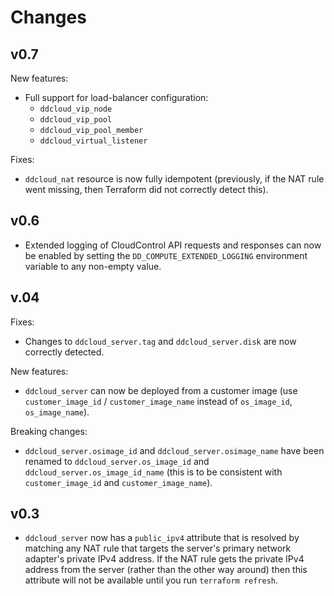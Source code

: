 # Changes

## v0.7

New features:

* Full support for load-balancer configuration:
  * `ddcloud_vip_node`
  * `ddcloud_vip_pool`
  * `ddcloud_vip_pool_member`
  * `ddcloud_virtual_listener`

Fixes:

* `ddcloud_nat` resource is now fully idempotent (previously, if the NAT rule went missing, then Terraform did not correctly detect this).

## v0.6

* Extended logging of CloudControl API requests and responses can now be enabled by setting the `DD_COMPUTE_EXTENDED_LOGGING` environment variable to any non-empty value.

## v.04

Fixes:

* Changes to `ddcloud_server.tag` and `ddcloud_server.disk` are now correctly detected.

New features:

* `ddcloud_server` can now be deployed from a customer image (use `customer_image_id` / `customer_image_name` instead of `os_image_id`, `os_image_name`).

Breaking changes:

* `ddcloud_server.osimage_id` and `ddcloud_server.osimage_name` have been renamed to `ddcloud_server.os_image_id` and `ddcloud_server.os_image_id_name` (this is to be consistent with `customer_image_id` and `customer_image_name`).

## v0.3

* `ddcloud_server` now has a `public_ipv4` attribute that is resolved by matching any NAT rule that targets the server's primary network adapter's private IPv4 address. If the NAT rule gets the private IPv4 address from the server (rather than the other way around) then this attribute will not be available until you run `terraform refresh`.
